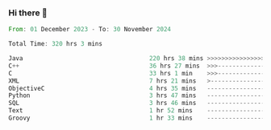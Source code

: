 ### Hi there 👋

<!--
**luoxuanzao/luoxuanzao** is a ✨ _special_ ✨ repository because its `README.md` (this file) appears on your GitHub profile.

Here are some ideas to get you started:

- 🔭 I’m currently working on ...
- 🌱 I’m currently learning ...
- 👯 I’m looking to collaborate on ...
- 🤔 I’m looking for help with ...
- 💬 Ask me about ...
- 📫 How to reach me: ...
- 😄 Pronouns: ...
- ⚡ Fun fact: ...
-->

<!--START_SECTION:waka-->

```rust
From: 01 December 2023 - To: 30 November 2024

Total Time: 320 hrs 3 mins

Java                                   220 hrs 38 mins >>>>>>>>>>>>>>>>>--------   68.91 %
C++                                    36 hrs 27 mins  >>>----------------------   11.39 %
C                                      33 hrs 1 min    >>>----------------------   10.31 %
XML                                    7 hrs 21 mins   >------------------------   02.30 %
ObjectiveC                             4 hrs 35 mins   -------------------------   01.43 %
Python                                 3 hrs 47 mins   -------------------------   01.18 %
SQL                                    3 hrs 46 mins   -------------------------   01.18 %
Text                                   1 hr 52 mins    -------------------------   00.58 %
Groovy                                 1 hr 33 mins    -------------------------   00.49 %
```

<!--END_SECTION:waka-->